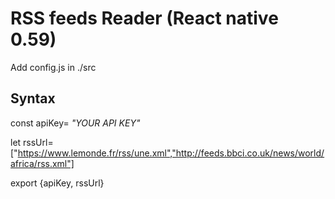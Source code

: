 # RSS feeds Reader (React native 0.59)

Add config.js in ./src


## Syntax

const apiKey= *"YOUR API KEY"* 

let rssUrl=["https://www.lemonde.fr/rss/une.xml","http://feeds.bbci.co.uk/news/world/africa/rss.xml"]

export {apiKey, rssUrl}